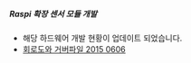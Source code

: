 ##### Raspi 확장 센서 모듈 개발
  - 해당 하드웨어 개발 현황이 업데이트 되었습니다.  
   - [회로도와 거버파일 2015 0606](https://github.com/jeonghoonkang/tinyos/tree/master/hw/raspi)
